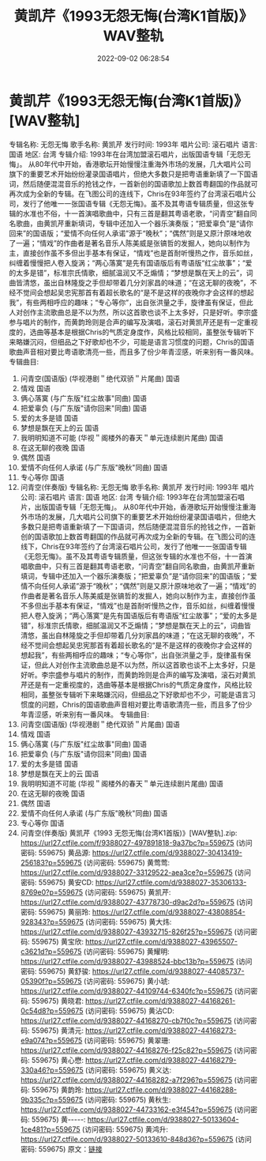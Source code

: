 ﻿---
title: 黄凯芹《1993无怨无悔(台湾K1首版)》WAV整轨
date: 2022-09-02 06:28:54
categories: WAV车载音乐、镜像
tags: 华语中文
---
# 黄凯芹《1993无怨无悔(台湾K1首版)》[WAV整轨]

专辑名称: 无怨无悔
歌手名称: 黄凯芹
发行时间: 1993年
唱片公司: 滚石唱片
语言: 国语
地区: 台湾
专辑介绍:
1993年在台湾加盟滚石唱片，出版国语专辑「无怨无悔」。
从80年代中开始，香港歌坛开始慢慢注重海外市场的发展，几大唱片公司旗下的重要艺术开始纷纷灌录国语唱片，但绝大多数只是把粤语重新填了一下国语词，然后随便混混音乐的抢钱之作，一首新创的国语歌加上数首粤翻国的作品就可再次成为全新的专辑。在飞图公司的连线下，Chris在93年签约了台湾滚石唱片公司，发行了他唯一一张国语专辑《无怨无悔》。虽不及其粤语专辑质量，但这张专辑的水准也不俗，十一首演唱歌曲中，只有三首是翻其粤语老歌，“问青空”翻自同名歌曲，由黄凯芹重新填词，专辑中还加入一个器乐演奏版；“把爱辜负”是“请你回来”的国语版；“爱情不向任何人承诺”源于“晚秋”；“偶然”则是又原汁原味地收了一遍；“情戏”的作曲者是著名音乐人陈美威是张镐哲的发掘人，她向以制作为主，直接创作虽不多但出手基本有保证，“情戏”也是首耐听慢热之作，音乐如丝，纠缠着慢慢把人卷入旋涡；“两心落寞”是先有国语版后有粤语版“红尘故事”；“爱的太多是错”，标准宗氏情歌，细腻温润又不乏煽情；“梦想是飘在天上的云”，词曲皆清悠，虽出自林隆旋之手但却带着几分刘家昌的味道；“在这无聊的夜晚”，不经不觉间会想起吴忠宪那首有着超长歌名的“是不是这样的夜晚你才会这样的想起我”，有些两相呼应的趣味；“专心等你”，出自张洪量之手，旋律虽有保证，但此人对创作主流歌曲总是不以为然，所以这首歌也谈不上太多好，只是好听。李宗盛参与唱片的制作，而黄韵玲则是合声的编写及演唱，滚石对黄凯芹还是有一定重视度的，选曲等基本是根据Chris的气质定身度作，风格比较相同，虽整张专辑听下来略嫌沉闷，但细品之下好歌却也不少，可能是语言习惯度的问题，Chris的国语歌曲声音相对要比粤语歌清亮一些，而且多了份少年青涩感，听来别有一番风味。
专辑曲目:
01. 问青空(国语版) (华视港剧＂绝代双骄＂片尾曲) 国语
02. 情戏 国语
03. 俩心落寞 (与广东版"红尘故事"同曲) 国语
04. 把爱辜负 (与广东版"请你回来"同曲) 国语
05. 爱的太多是错 国语
06. 梦想是飘在天上的云 国语
07. 我明明知道不可能 (华视＂阁楼外的春天＂单元连续剧片尾曲) 国语
08. 在这无聊的夜晚 国语
09. 偶然 国语
10. 爱情不向任何人承诺 (与广东版"晚秋"同曲) 国语
11. 专心等你 国语
12. 问青空(伴奏版)
专辑名称: 无怨无悔
歌手名称: 黄凯芹
发行时间: 1993年
唱片公司: 滚石唱片
语言: 国语
地区: 台湾
专辑介绍:
1993年在台湾加盟滚石唱片，出版国语专辑「无怨无悔」。
从80年代中开始，香港歌坛开始慢慢注重海外市场的发展，几大唱片公司旗下的重要艺术开始纷纷灌录国语唱片，但绝大多数只是把粤语重新填了一下国语词，然后随便混混音乐的抢钱之作，一首新创的国语歌加上数首粤翻国的作品就可再次成为全新的专辑。在飞图公司的连线下，Chris在93年签约了台湾滚石唱片公司，发行了他唯一一张国语专辑《无怨无悔》。虽不及其粤语专辑质量，但这张专辑的水准也不俗，十一首演唱歌曲中，只有三首是翻其粤语老歌，“问青空”翻自同名歌曲，由黄凯芹重新填词，专辑中还加入一个器乐演奏版；“把爱辜负”是“请你回来”的国语版；“爱情不向任何人承诺”源于“晚秋”；“偶然”则是又原汁原味地收了一遍；“情戏”的作曲者是著名音乐人陈美威是张镐哲的发掘人，她向以制作为主，直接创作虽不多但出手基本有保证，“情戏”也是首耐听慢热之作，音乐如丝，纠缠着慢慢把人卷入旋涡；“两心落寞”是先有国语版后有粤语版“红尘故事”；“爱的太多是错”，标准宗氏情歌，细腻温润又不乏煽情；“梦想是飘在天上的云”，词曲皆清悠，虽出自林隆旋之手但却带着几分刘家昌的味道；“在这无聊的夜晚”，不经不觉间会想起吴忠宪那首有着超长歌名的“是不是这样的夜晚你才会这样的想起我”，有些两相呼应的趣味；“专心等你”，出自张洪量之手，旋律虽有保证，但此人对创作主流歌曲总是不以为然，所以这首歌也谈不上太多好，只是好听。李宗盛参与唱片的制作，而黄韵玲则是合声的编写及演唱，滚石对黄凯芹还是有一定重视度的，选曲等基本是根据Chris的气质定身度作，风格比较相同，虽整张专辑听下来略嫌沉闷，但细品之下好歌却也不少，可能是语言习惯度的问题，Chris的国语歌曲声音相对要比粤语歌清亮一些，而且多了份少年青涩感，听来别有一番风味。
专辑曲目:
01. 问青空(国语版) (华视港剧＂绝代双骄＂片尾曲) 国语
02. 情戏 国语
03. 俩心落寞 (与广东版"红尘故事"同曲) 国语
04. 把爱辜负 (与广东版"请你回来"同曲) 国语
05. 爱的太多是错 国语
06. 梦想是飘在天上的云 国语
07. 我明明知道不可能 (华视＂阁楼外的春天＂单元连续剧片尾曲) 国语
08. 在这无聊的夜晚 国语
09. 偶然 国语
10. 爱情不向任何人承诺 (与广东版"晚秋"同曲) 国语
11. 专心等你 国语
12. 问青空(伴奏版)
黄凯芹《1993 无怨无悔(台湾K1首版)》[WAV整轨].zip: https://url27.ctfile.com/f/9388027-497891818-9a37bc?p=559675
(访问密码: 559675)
黄品源: https://url27.ctfile.com/d/9388027-30413419-256183?p=559675
(访问密码: 559675)
黄莺莺: https://url27.ctfile.com/d/9388027-33129522-aea3ce?p=559675
(访问密码: 559675)
黄安CD: https://url27.ctfile.com/d/9388027-35306133-8769e0?p=559675
(访问密码: 559675)
黄凯芹: https://url27.ctfile.com/d/9388027-43778730-d9ac2d?p=559675
(访问密码: 559675)
黄丽玲: https://url27.ctfile.com/d/9388027-43808854-928343?p=559675
(访问密码: 559675)
黄大炜: https://url27.ctfile.com/d/9388027-43932715-826f25?p=559675
(访问密码: 559675)
黄宝欣: https://url27.ctfile.com/d/9388027-43965507-c3621d?p=559675
(访问密码: 559675)
黄耀明: https://url27.ctfile.com/d/9388027-43988524-bbc13b?p=559675
(访问密码: 559675)
黄舒骏: https://url27.ctfile.com/d/9388027-44085737-05390f?p=559675
(访问密码: 559675)
黄小琥: https://url27.ctfile.com/d/9388027-44109744-6340fc?p=559675
(访问密码: 559675)
黄晓君: https://url27.ctfile.com/d/9388027-44168261-0c54d8?p=559675
(访问密码: 559675)
黄沾CD: https://url27.ctfile.com/d/9388027-44168270-cb7f0c?p=559675
(访问密码: 559675)
黄清元: https://url27.ctfile.com/d/9388027-44168273-e9a074?p=559675
(访问密码: 559675)
黄翠珊: https://url27.ctfile.com/d/9388027-44168276-f25c82?p=559675
(访问密码: 559675)
黄心懋: https://url27.ctfile.com/d/9388027-44168279-330a46?p=559675
(访问密码: 559675)
黄义达: https://url27.ctfile.com/d/9388027-44168282-a7f296?p=559675
(访问密码: 559675)
黄韵玲: https://url27.ctfile.com/d/9388027-44168288-9b335c?p=559675
(访问密码: 559675)
黄秋生: https://url27.ctfile.com/d/9388027-44733162-e3f454?p=559675
(访问密码: 559675)
黄-----: https://url27.ctfile.com/d/9388027-50133604-1ce481?p=559675
(访问密码: 559675)
黄鸿升: https://url27.ctfile.com/d/9388027-50133610-848d36?p=559675
(访问密码: 559675)
原文：[链接](https://blog.sina.com.cn/s/blog_1647c7e7601030z64.html)